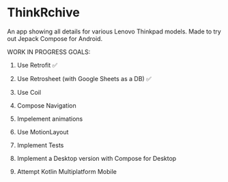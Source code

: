 # ThinkRchive
An app showing all details for various Lenovo Thinkpad models. Made to try out Jepack Compose for Android.

WORK IN PROGRESS
GOALS:

1. Use Retrofit ✅

2. Use Retrosheet (with Google Sheets as a DB) ✅

3. Use Coil
 
4. Compose Navigation

5. Impelement animations
 
7. Use MotionLayout
 
8. Implement Tests
 
9. Implement a Desktop version with Compose for Desktop
 
10. Attempt Kotlin Multiplatform Mobile
